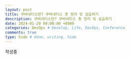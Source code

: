 ```yaml
---
layout: post
title: 쿠버네티스란? 쿠버네티스 총 정리 및 실습하기
description: 쿠버네티스란? 쿠버네티스 총 정리 및 실습하기
date: 2024-01-20 00:00:00 +0900
categories: DevOps # Develop, Life, DevOps, Conference
comments: true
type: hide # done, writing, hide
---
```


작성중
